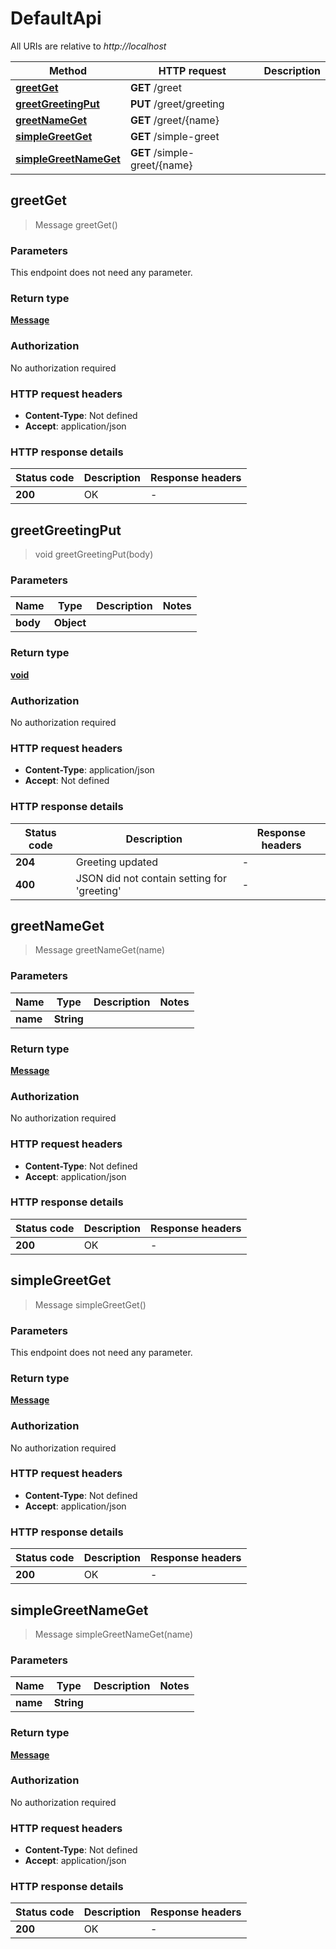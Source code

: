 # DefaultApi

All URIs are relative to *http://localhost*

| Method | HTTP request | Description |
|------------- | ------------- | -------------|
| [**greetGet**](DefaultApi.md#greetGet) | **GET** /greet |  |
| [**greetGreetingPut**](DefaultApi.md#greetGreetingPut) | **PUT** /greet/greeting |  |
| [**greetNameGet**](DefaultApi.md#greetNameGet) | **GET** /greet/{name} |  |
| [**simpleGreetGet**](DefaultApi.md#simpleGreetGet) | **GET** /simple-greet |  |
| [**simpleGreetNameGet**](DefaultApi.md#simpleGreetNameGet) | **GET** /simple-greet/{name} |  |



## greetGet

> Message greetGet()



### Parameters

This endpoint does not need any parameter.

### Return type

[**Message**](Message.md)

### Authorization

No authorization required

### HTTP request headers

- **Content-Type**: Not defined
- **Accept**: application/json


### HTTP response details
| Status code | Description | Response headers |
|-------------|-------------|------------------|
| **200** | OK |  -  |


## greetGreetingPut

> void greetGreetingPut(body)



### Parameters


| Name | Type | Description  | Notes |
|------------- | ------------- | ------------- | -------------|
| **body** | **Object**|  | |

### Return type

[**void**](Void.md)

### Authorization

No authorization required

### HTTP request headers

- **Content-Type**: application/json
- **Accept**: Not defined


### HTTP response details
| Status code | Description | Response headers |
|-------------|-------------|------------------|
| **204** | Greeting updated |  -  |
| **400** | JSON did not contain setting for &#39;greeting&#39; |  -  |


## greetNameGet

> Message greetNameGet(name)



### Parameters


| Name | Type | Description  | Notes |
|------------- | ------------- | ------------- | -------------|
| **name** | **String**|  | |

### Return type

[**Message**](Message.md)

### Authorization

No authorization required

### HTTP request headers

- **Content-Type**: Not defined
- **Accept**: application/json


### HTTP response details
| Status code | Description | Response headers |
|-------------|-------------|------------------|
| **200** | OK |  -  |


## simpleGreetGet

> Message simpleGreetGet()



### Parameters

This endpoint does not need any parameter.

### Return type

[**Message**](Message.md)

### Authorization

No authorization required

### HTTP request headers

- **Content-Type**: Not defined
- **Accept**: application/json


### HTTP response details
| Status code | Description | Response headers |
|-------------|-------------|------------------|
| **200** | OK |  -  |


## simpleGreetNameGet

> Message simpleGreetNameGet(name)



### Parameters


| Name | Type | Description  | Notes |
|------------- | ------------- | ------------- | -------------|
| **name** | **String**|  | |

### Return type

[**Message**](Message.md)

### Authorization

No authorization required

### HTTP request headers

- **Content-Type**: Not defined
- **Accept**: application/json


### HTTP response details
| Status code | Description | Response headers |
|-------------|-------------|------------------|
| **200** | OK |  -  |

